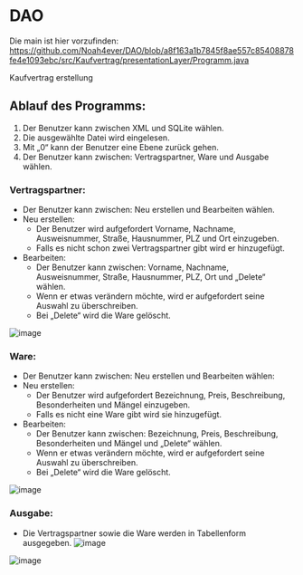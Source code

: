 # DAO

Die main ist hier vorzufinden: https://github.com/Noah4ever/DAO/blob/a8f163a1b7845f8ae557c85408878fe4e1093ebc/src/Kaufvertrag/presentationLayer/Programm.java

Kaufvertrag erstellung

## Ablauf des Programms:
1.	Der Benutzer kann zwischen XML und SQLite wählen.
2.	Die ausgewählte Datei wird eingelesen.
3.	Mit „0“ kann der Benutzer eine Ebene zurück gehen.
4.	Der Benutzer kann zwischen: Vertragspartner, Ware und Ausgabe wählen.
###	Vertragspartner:
  -	Der Benutzer kann zwischen: Neu erstellen und Bearbeiten wählen.
  -	Neu erstellen:
    -	Der Benutzer wird aufgefordert Vorname, Nachname, Ausweisnummer, Straße, Hausnummer, PLZ und Ort einzugeben.
    -	Falls es nicht schon zwei Vertragspartner gibt wird er hinzugefügt.
  -	Bearbeiten:
    -	Der Benutzer kann zwischen: Vorname, Nachname, Ausweisnummer, Straße, Hausnummer, PLZ, Ort und „Delete“ wählen.
    -	Wenn er etwas verändern möchte, wird er aufgefordert seine Auswahl zu überschreiben.
    -	Bei „Delete“ wird die Ware gelöscht.

![image](https://user-images.githubusercontent.com/66632359/175576209-ed9d9ee0-49f5-4696-98b1-cc6d9fe9495e.png)

###	Ware:
  -	Der Benutzer kann zwischen: Neu erstellen und Bearbeiten wählen:
  -	Neu erstellen:
    -	Der Benutzer wird aufgefordert Bezeichnung, Preis, Beschreibung, Besonderheiten und Mängel einzugeben.
    -	Falls es nicht eine Ware gibt wird sie hinzugefügt.
  -	Bearbeiten:
    -	Der Benutzer kann zwischen: Bezeichnung, Preis, Beschreibung, Besonderheiten und Mängel und „Delete“ wählen.
    -	Wenn er etwas verändern möchte, wird er aufgefordert seine Auswahl zu überschreiben.
    -	Bei „Delete“ wird die Ware gelöscht.

![image](https://user-images.githubusercontent.com/66632359/175576449-c99080b6-3e39-4102-aa46-ab7ffb3baf15.png)

###	Ausgabe:
  -	Die Vertragspartner sowie die Ware werden in Tabellenform ausgegeben.
![image](https://user-images.githubusercontent.com/66632359/175576084-aa8dae49-62bf-456f-ab4d-191d79feddb4.png)


![image](https://user-images.githubusercontent.com/66632359/175573630-c7c30b83-bf2e-454b-b2e9-e9b6301189f6.png)

